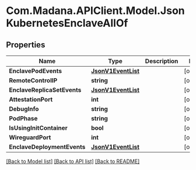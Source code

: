 
# Com.Madana.APIClient.Model.JsonKubernetesEnclaveAllOf

## Properties

Name | Type | Description | Notes
------------ | ------------- | ------------- | -------------
**EnclavePodEvents** | [**JsonV1EventList**](JsonV1EventList.md) |  | [optional] 
**RemoteControlIP** | **string** |  | [optional] 
**EnclaveReplicaSetEvents** | [**JsonV1EventList**](JsonV1EventList.md) |  | [optional] 
**AttestationPort** | **int** |  | [optional] 
**DebugInfo** | **string** |  | [optional] 
**PodPhase** | **string** |  | [optional] 
**IsUsingInitContainer** | **bool** |  | [optional] 
**WireguardPort** | **int** |  | [optional] 
**EnclaveDeploymentEvents** | [**JsonV1EventList**](JsonV1EventList.md) |  | [optional] 

[[Back to Model list]](../README.md#documentation-for-models)
[[Back to API list]](../README.md#documentation-for-api-endpoints)
[[Back to README]](../README.md)

